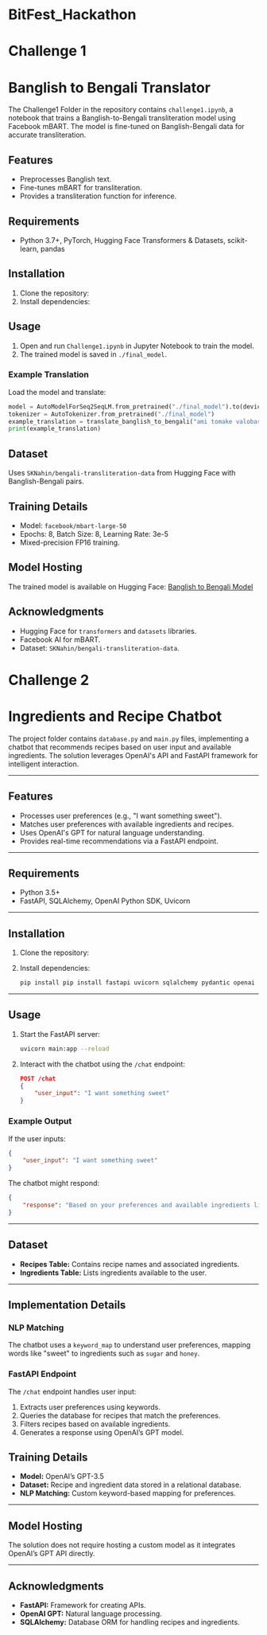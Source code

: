 # BitFest_Hackathon
# Challenge 1
# Banglish to Bengali Translator

The Challenge1 Folder in the repository contains `challenge1.ipynb`, a notebook that trains a Banglish-to-Bengali transliteration model using Facebook mBART. The model is fine-tuned on Banglish-Bengali data for accurate transliteration.

## Features
- Preprocesses Banglish text.
- Fine-tunes mBART for transliteration.
- Provides a transliteration function for inference.

## Requirements
- Python 3.7+, PyTorch, Hugging Face Transformers & Datasets, scikit-learn, pandas

## Installation
1. Clone the repository:
 2. Install dependencies:
 

## Usage
1. Open and run `Challenge1.ipynb` in Jupyter Notebook to train the model.
2. The trained model is saved in `./final_model`.

### Example Translation
Load the model and translate:
```python
model = AutoModelForSeq2SeqLM.from_pretrained("./final_model").to(device)
tokenizer = AutoTokenizer.from_pretrained("./final_model")
example_translation = translate_banglish_to_bengali("ami tomake valobashi", model, tokenizer, device)
print(example_translation)
```

## Dataset
Uses `SKNahin/bengali-transliteration-data` from Hugging Face with Banglish-Bengali pairs.

## Training Details
- Model: `facebook/mbart-large-50`
- Epochs: 8, Batch Size: 8, Learning Rate: 3e-5
- Mixed-precision FP16 training.

## Model Hosting
The trained model is available on Hugging Face:
[Banglish to Bengali Model](https://huggingface.co/nowshining/banglishtobang)

## Acknowledgments
- Hugging Face for `transformers` and `datasets` libraries.
- Facebook AI for mBART.
- Dataset: `SKNahin/bengali-transliteration-data`.

# Challenge 2
# Ingredients and Recipe Chatbot

The project folder contains `database.py` and `main.py` files, implementing a chatbot that recommends recipes based on user input and available ingredients. The solution leverages OpenAI's API and FastAPI framework for intelligent interaction.

---

## Features
- Processes user preferences (e.g., "I want something sweet").
- Matches user preferences with available ingredients and recipes.
- Uses OpenAI's GPT for natural language understanding.
- Provides real-time recommendations via a FastAPI endpoint.

---

## Requirements
- Python 3.5+
- FastAPI, SQLAlchemy, OpenAI Python SDK, Uvicorn

---

## Installation
1. Clone the repository:
   
2. Install dependencies:
   ```bash
   pip install pip install fastapi uvicorn sqlalchemy pydantic openai
   ```

---

## Usage
1. Start the FastAPI server:
   ```bash
   uvicorn main:app --reload
   ```
2. Interact with the chatbot using the `/chat` endpoint:
   ```json
   POST /chat
   {
       "user_input": "I want something sweet"
   }
   ```

### Example Output
If the user inputs:
```json
{
    "user_input": "I want something sweet"
}
```
The chatbot might respond:
```json
{
    "response": "Based on your preferences and available ingredients like sugar and chocolate, we recommend 'Chocolate Cake' or 'Sweet Pancakes'."
}
```

---

## Dataset
- **Recipes Table:** Contains recipe names and associated ingredients.
- **Ingredients Table:** Lists ingredients available to the user.

---

## Implementation Details

### NLP Matching
The chatbot uses a `keyword_map` to understand user preferences, mapping words like "sweet" to ingredients such as `sugar` and `honey`.

### FastAPI Endpoint
The `/chat` endpoint handles user input:
1. Extracts user preferences using keywords.
2. Queries the database for recipes that match the preferences.
3. Filters recipes based on available ingredients.
4. Generates a response using OpenAI’s GPT model.



## Training Details
- **Model:** OpenAI’s GPT-3.5
- **Dataset:** Recipe and ingredient data stored in a relational database.
- **NLP Matching:** Custom keyword-based mapping for preferences.

---

## Model Hosting
The solution does not require hosting a custom model as it integrates OpenAI’s GPT API directly.

---

## Acknowledgments
- **FastAPI:** Framework for creating APIs.
- **OpenAI GPT:** Natural language processing.
- **SQLAlchemy:** Database ORM for handling recipes and ingredients.


